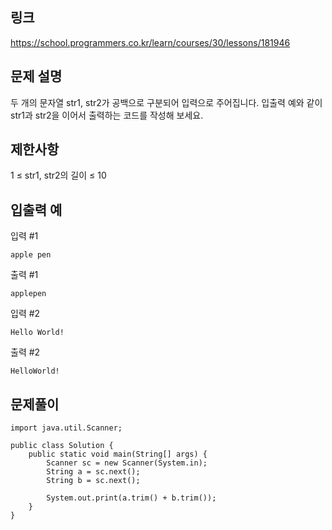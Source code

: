 ## 링크
https://school.programmers.co.kr/learn/courses/30/lessons/181946

## 문제 설명
두 개의 문자열 str1, str2가 공백으로 구분되어 입력으로 주어집니다.
입출력 예와 같이 str1과 str2을 이어서 출력하는 코드를 작성해 보세요.

## 제한사항
1 ≤ str1, str2의 길이 ≤ 10

## 입출력 예
입력 #1
```text
apple pen
```

출력 #1
```text
applepen
```

입력 #2
```text
Hello World!
```

출력 #2
```text
HelloWorld!
```

## 문제풀이
```text
import java.util.Scanner;

public class Solution {
    public static void main(String[] args) {
        Scanner sc = new Scanner(System.in);
        String a = sc.next();
        String b = sc.next();
        
        System.out.print(a.trim() + b.trim());
    }
}
```